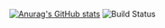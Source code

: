 [![Anurag's GitHub stats](https://github-readme-stats.vercel.app/api?username=jaypeepeep)](https://github.com/anuraghazra/github-readme-stats)
![Build Status](https://img.shields.io/github/workflow/status/jaypeepeep/CI)
